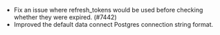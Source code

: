 - Fix an issue where refresh_tokens would be used before checking whether they were expired. (#7442)
- Improved the default data connect Postgres connection string format.
